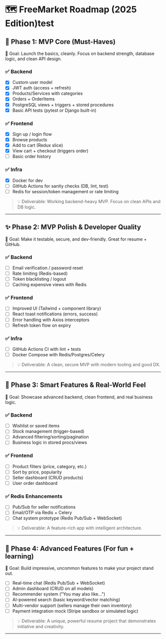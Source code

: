 # 🗺️ FreeMarket Roadmap (2025 Edition)test

## 🚀 Phase 1: MVP Core (Must-Haves)
🎯 Goal: Launch the basics, cleanly. Focus on backend strength, database logic, and clean API design.

### ✅ Backend
- [x] Custom user model
- [x] JWT auth (access + refresh)
- [x] Products/Services with categories
- [x] Orders + OrderItems
- [x] PostgreSQL views + triggers + stored procedures
- [x] Basic API tests (pytest or Django built-in)

### ✅ Frontend
- [x] Sign up / login flow
- [x] Browse products
- [x] Add to cart (Redux slice)
- [x] View cart + checkout (triggers order)
- [ ] Basic order history

### ✅ Infra
- [x] Docker for dev
- [ ] GitHub Actions for sanity checks (DB, lint, test)
- [ ] Redis for session/token management or rate limiting

> 💡 Deliverable: Working backend-heavy MVP. Focus on clean APIs and DB logic.

---

## ✨ Phase 2: MVP Polish & Developer Quality
🎯 Goal: Make it testable, secure, and dev-friendly. Great for resume + GitHub.

### ✅ Backend
- [ ] Email verification / password reset
- [ ] Rate limiting (Redis-based)
- [ ] Token blacklisting / logout
- [ ] Caching expensive views with Redis

### ✅ Frontend
- [ ] Improved UI (Tailwind + component library)
- [ ] React toast notifications (errors, success)
- [ ] Error handling with Axios interceptors
- [ ] Refresh token flow on expiry

### ✅ Infra
- [ ] GitHub Actions CI with lint + tests
- [ ] Docker Compose with Redis/Postgres/Celery

> 💡 Deliverable: A clean, secure MVP with modern tooling and good DX.

---

## 🧠 Phase 3: Smart Features & Real-World Feel
🎯 Goal: Showcase advanced backend, clean frontend, and real business logic.

### ✅ Backend
- [ ] Wishlist or saved items
- [ ] Stock management (trigger-based)
- [ ] Advanced filtering/sorting/pagination
- [ ] Business logic in stored procs/views

### ✅ Frontend
- [ ] Product filters (price, category, etc.)
- [ ] Sort by price, popularity
- [ ] Seller dashboard (CRUD products)
- [ ] User order dashboard

### ✅ Redis Enhancements
- [ ] Pub/Sub for seller notifications
- [ ] Email/OTP via Redis + Celery
- [ ] Chat system prototype (Redis Pub/Sub + WebSocket)

> 💡 Deliverable: A feature-rich app with intelligent architecture.

---

## 🚀 Phase 4: Advanced Features (For fun + learning)
🎯 Goal: Build impressive, uncommon features to make your project stand out.

- [ ] Real-time chat (Redis Pub/Sub + WebSocket)
- [ ] Admin dashboard (CRUD on all models)
- [ ] Recommender system ("You may also like...")
- [ ] AI-powered search (basic keyword/vector matching)
- [ ] Multi-vendor support (sellers manage their own inventory)
- [ ] Payment integration mock (Stripe sandbox or simulated logic)

> 💡 Deliverable: A unique, powerful resume project that demonstrates initiative and creativity.

---
